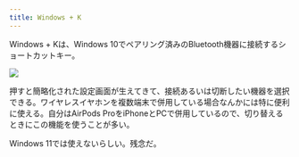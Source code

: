 ```yaml
---
title: Windows + K
---
```

Windows + Kは、Windows 10でペアリング済みのBluetooth機器に接続するショートカットキー。

![](https://lh3.googleusercontent.com/docs/ADP-6oFCX8wOSKUnAMBvlmzoukxHC0wzSTzXARcMmvE8oGhHJ5jOXLW-JjNil39SW9NvdGR5zXKNVfAUQgE5zAcMCnbb8FVmbiCd7Lbg3r9P5vcIhOqwsubQqPqo30unjm-FzwjQsmHDWnMrlkklxku6uVfYotqRfs1n5lvWI-x77ILEq0TOgGFdOQARLygbKrmBPtltripQ2rSuTNPqG08mPrNiIqxGcIACMAqpyxKlKHl6h0akvIhHvHTVY3cnLYgEIxWk-kZL_Yfw8j2L-HyRJpnlQExKc-0V8Z9Gxputb4UrS4rE0NbBqgN-zig1Z9NI4yg2i9yS4OImb-zvvSaaLJiAfKv0mSRWiLOouutU-vh66qw4WbNVFmRZl_E9pyQDXxqmbzkTfoFsoIz1453NUxcIJjK7cesg7HDGXTCxdyD1SypvJ8zWkW-ruIeHQ06wOBJvY20hCNdFAxJFeDEfM0UHS1XsXvB5K8QbB4KFAQ8g-5afruX9U4c0PfCp0530PjSoTlQ7AGnfFlKtX7Y6OjXCoVzjcCh2S9XepPCqaIfUCqAH0KQAamm4Yp7MXeXwwKibIE_7ZnHI5xi07dNYBoCcTSd0kdrJVTVWD7TBpGNgdsZv0A1tV5u0uYe_ccwK4tRMYyn0Py3OTTyIWlBoGvCIThWkU44W8P9Nnmp2UYcuu2QHXWUmU4WzZIIALRBeLvGaeEuqWO7gltmIWAZ2Q2v06kK4xJyUOsOjbmSZeMeirfcWErtFA7V8mwId1g08NgVTMRJaIn4Bdjt8gJZ2cOIUCKYciwVET-JchFbeh-Dv-aoLe6QI7Xd1NHuFyk0FlbNod4G-2nzhztejCwmIzsHD2tN0gy0a5Mqembxeom7ujusZiJunHaarm8o29pAnujgzrRcnlewiYGDUipDfWfXqjMeFaekmN6E68iLrhhyrvhlEiOJ6kOJMSbiv2sz8I_oS7UDjMKZfaq3Tjhod-q0WEGoF-VflEfXqrtEYnGnjUQWE3kK_FiV9A_Wc4L-pftJapuq-aPGOOZgyGwt78yV40utEqYIFYagSvqKxPB09EPF8-ZWSsnTmh92bQ2tX1VtvyI2ZNgKTYn87w_IikEbUl71aNwyXzpmfjSJCslC9F4nTpzAA_n2ExrC1zRtElwflrrBpMDSxQ6ArGjafggACHemU7oMB3SRaOs7IRE9hMOwZT494HgHtUC3u4nYpdkyctvgS40znz32qZAtZ3qpgNIbFJGAKpzEjT-kh2GRLLwhN)

押すと簡略化された設定画面が生えてきて、接続あるいは切断したい機器を選択できる。ワイヤレスイヤホンを複数端末で併用している場合なんかには特に便利に使える。自分はAirPods ProをiPhoneとPCで併用しているので、切り替えるときにこの機能を使うことが多い。

Windows 11では使えないらしい。残念だ。
